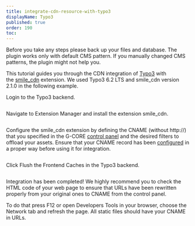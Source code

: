 ```yaml
---
title: integrate-cdn-resource-with-typo3
displayName: Typo3
published: true
order: 190
toc:
---
```

Before you take any steps please back up your files and database. The plugin works only with default CMS pattern. If you manually changed CMS patterns, the plugin might not help you.

This tutorial guides you through the CDN integration of [Typo3](https://typo3.org/) with the [smile\_cdn](http://typo3.org/extensions/repository/view/smile_cdn) extension. We used Typo3 6.2 LTS and smile\_cdn version 2.1.0 in the following example.

Login to the Typo3 backend.

<img src="https://support.gcore.com/hc/ru/article_attachments/115000083485/typo3-login.png" alt="">

Navigate to Extension Manager and install the extension smile\_cdn.

<img src="https://support.gcore.com/hc/ru/article_attachments/115000083505/typo3-get-extension-smile_cdn-1024x612.png" alt="">

<img src="https://support.gcore.com/hc/ru/article_attachments/115000083525/typo3-cdn-install-smile-cdn-1024x186.png" alt="">Configure the smile\_cdn extension by defining the CNAME (without http://) that you specified in the G-CORE [control panel](https://control.gcdn.co/) and the desired filters to offload your assets. Ensure that your CNAME record has been [configured](https://support.gcore.com/hc/en-us/articles/213969769-%D0%A1NAME) in a proper way before using it for integration.

<img src="https://support.gcore.com/hc/ru/article_attachments/115000083565/typo3-cdn-configure-smile-cdn-1024x858.png" alt="">

Click Flush the Frontend Caches in the Typo3 backend.

<img src="https://support.gcore.com/hc/ru/article_attachments/115000083545/typo3-flush-cache-300x127.png" alt="">

Integration has been completed! We highly recommend you to check the HTML code of your web page to ensure that URLs have been rewritten properly from your original ones to CNAME from the control panel.

To do that press F12 or open Developers Tools in your browser, choose the Network tab and refresh the page. All static files should have your CNAME in URLs.
